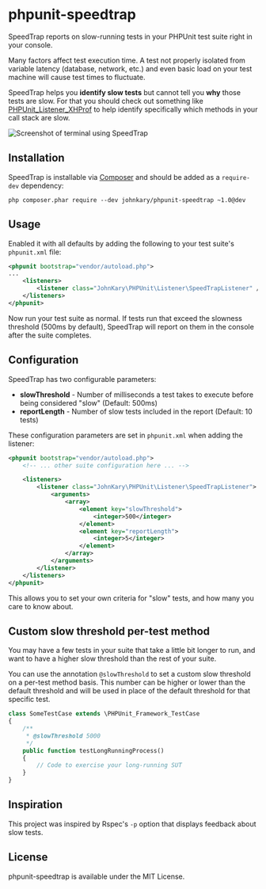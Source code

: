 # phpunit-speedtrap

SpeedTrap reports on slow-running tests in your PHPUnit test suite right in your console.

Many factors affect test execution time. A test not properly isolated from variable latency (database, network, etc.) and even basic load on your test machine will cause test times to fluctuate.

SpeedTrap helps you **identify slow tests** but cannot tell you **why** those tests are slow. For that you should check out something like [PHPUnit\_Listener\_XHProf](https://github.com/sebastianbergmann/phpunit-testlistener-xhprof) to help identify specifically which methods in your call stack are slow.

![Screenshot of terminal using SpeedTrap](http://i.imgur.com/Zr34giR.png)

## Installation

SpeedTrap is installable via [Composer](http://getcomposer.org) and should be added as a `require-dev` dependency:

    php composer.phar require --dev johnkary/phpunit-speedtrap ~1.0@dev


## Usage

Enabled it with all defaults by adding the following to your test suite's `phpunit.xml` file:

```xml
<phpunit bootstrap="vendor/autoload.php">
...
    <listeners>
        <listener class="JohnKary\PHPUnit\Listener\SpeedTrapListener" />
    </listeners>
</phpunit>
```

Now run your test suite as normal. If tests run that exceed the slowness threshold (500ms by default), SpeedTrap will report on them in the console after the suite completes.

## Configuration

SpeedTrap has two configurable parameters:

* **slowThreshold** - Number of milliseconds a test takes to execute before being considered "slow" (Default: 500ms)
* **reportLength** - Number of slow tests included in the report (Default: 10 tests)

These configuration parameters are set in `phpunit.xml` when adding the listener:

```xml
<phpunit bootstrap="vendor/autoload.php">
    <!-- ... other suite configuration here ... -->

    <listeners>
        <listener class="JohnKary\PHPUnit\Listener\SpeedTrapListener">
            <arguments>
                <array>
                    <element key="slowThreshold">
                        <integer>500</integer>
                    </element>
                    <element key="reportLength">
                        <integer>5</integer>
                    </element>
                </array>
            </arguments>
        </listener>
    </listeners>
</phpunit>
```

This allows you to set your own criteria for "slow" tests, and how many you care to know about.

## Custom slow threshold per-test method

You may have a few tests in your suite that take a little bit longer to run, and want to have a higher slow threshold than the rest of your suite.

You can use the annotation `@slowThreshold` to set a custom slow threshold on a per-test method basis. This number can be higher or lower than the default threshold and will be used in place of the default threshold for that specific test.

```php
class SomeTestCase extends \PHPUnit_Framework_TestCase
{
    /**
     * @slowThreshold 5000
     */
    public function testLongRunningProcess()
    {
        // Code to exercise your long-running SUT
    }
}
```

## Inspiration

This project was inspired by Rspec's `-p` option that displays feedback about slow tests.

## License

phpunit-speedtrap is available under the MIT License.
